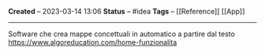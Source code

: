 **Created** – 2023-03-14 13:06
**Status** – #idea
**Tags** – [[Reference]] [[App]]

---

Software che crea mappe concettuali in automatico a partire dal testo
https://www.algoreducation.com/home-funzionalita